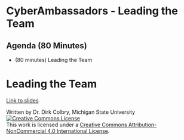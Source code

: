 # CyberAmbassadors - Leading the Team


## Agenda (80 Minutes)

- (80 minutes) Leading the Team


# Leading the Team

[Link to slides](https://docs.google.com/presentation/d/1gBoJfgK1_J5DkJ6mdHkpWlfPYRhgh6lDKYsl3p-dECc/edit#slide=id.g57d1ce26bf_0_568)


Written by Dr. Dirk Colbry, Michigan State University
<a rel="license" href="http://creativecommons.org/licenses/by-nc/4.0/"><img alt="Creative Commons License" style="border-width:0" src="https://i.creativecommons.org/l/by-nc/4.0/88x31.png" /></a><br />This work is licensed under a <a rel="license" href="http://creativecommons.org/licenses/by-nc/4.0/">Creative Commons Attribution-NonCommercial 4.0 International License</a>.
